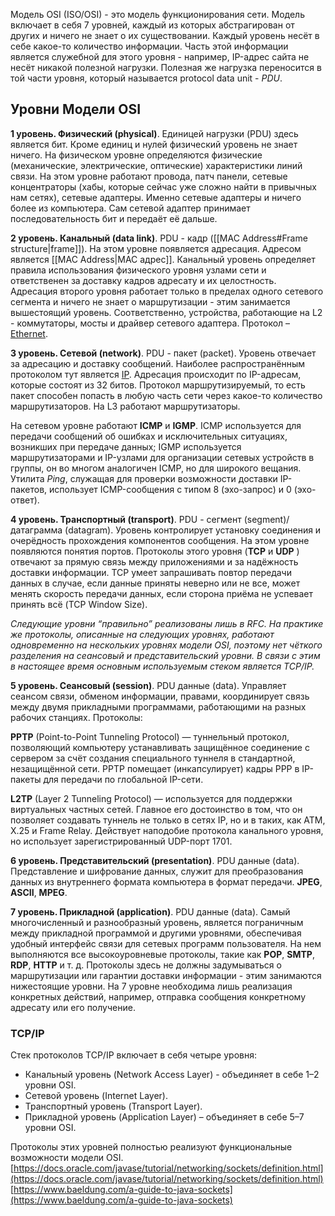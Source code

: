 Модель OSI (ISO/OSI) - это модель функционирования сети. Модель включает в себя 7 уровней, каждый из которых абстрагирован от других и ничего не знает о их существовании. Каждый уровень несёт в себе какое-то количество информации. Часть этой информации является служебной для этого уровня - например, IP-адрес сайта не несёт никакой полезной нагрузки. Полезная же нагрузка переносится в той части уровня, который называется protocol data unit - *PDU*.
## Уровни Модели OSI

**1 уровень. Физический (physical)**. Единицей нагрузки (PDU) здесь является бит. Кроме единиц и нулей физический уровень не знает ничего. На физическом уровне определяются физические (механические, электрические, оптические) характеристики линий связи. На этом уровне работают провода, патч панели, сетевые концентраторы (хабы, которые сейчас уже сложно найти в привычных нам сетях), сетевые адаптеры. Именно сетевые адаптеры и ничего более из компьютера. Сам сетевой адаптер принимает последовательность бит и передаёт её дальше.

**2 уровень. Канальный (data link)**. PDU - кадр ([[MAC Address#Frame structure|frame]]). На этом уровне появляется адресация. Адресом является [[MAC Address|MAC адрес]]. Канальный уровень определяет правила использования физического уровня узлами сети и ответственен за доставку кадров адресату и их целостность. Адресация второго уровня работает только в пределах одного сетевого сегмента и ничего не знает о маршрутизации - этим занимается вышестоящий уровень. Соответственно, устройства, работающие на L2 - коммутаторы, мосты и драйвер сетевого адаптера. Протокол – [Ethernet](https://ru.wikipedia.org/wiki/Ethernet).

**3 уровень. Сетевой (network)**. PDU - пакет (packet). Уровень отвечает за адресацию и доставку сообщений. Наиболее распространённым протоколом тут является [IP](https://ru.wikipedia.org/wiki/IP). Адресация происходит по IP-адресам, которые состоят из 32 битов. Протокол маршрутизируемый, то есть пакет способен попасть в любую часть сети через какое-то количество маршрутизаторов. На L3 работают маршрутизаторы.

На сетевом уровне работают **ICMP** и **IGMP**. ICMP используется для передачи сообщений об ошибках и исключительных ситуациях, возникших при передаче данных; IGMP используется маршрутизаторами и IP-узлами для организации сетевых устройств в группы, он во многом аналогичен ICMP, но для широкого вещания. Утилита *Ping*, служащая для проверки возможности доставки IP-пакетов, использует ICMP-сообщения с типом 8 (эхо-запрос) и 0 (эхо-ответ).

**4 уровень. Транспортный (transport)**. PDU - сегмент (segment)/датаграмма (datagram). Уровень контролирует установку соединения и очерёдность прохождения компонентов сообщения. На этом уровне появляются понятия портов. Протоколы этого уровня (**TCP** и **UDP** ) отвечают за прямую связь между приложениями и за надёжность доставки информации. TCP умеет запрашивать повтор передачи данных в случае, если данные приняты неверно или не все, может менять скорость передачи данных, если сторона приёма не успевает принять всё (TCP Window Size).

*Следующие уровни “правильно” реализованы лишь в RFC. На практике же протоколы, описанные на следующих уровнях, работают одновременно на нескольких уровнях модели OSI, поэтому нет чёткого разделения на сеансовый и представительский уровни. В связи с этим в настоящее время основным используемым стеком является TCP/IP.*

**5 уровень. Сеансовый (session)**. PDU данные (data). Управляет сеансом связи, обменом информации, правами, координирует связь между двумя прикладными программами, работающими на разных рабочих станциях. Протоколы:

**PPTP** (Point-to-Point Tunneling Protocol) — туннельный протокол, позволяющий компьютеру устанавливать защищённое соединение с сервером за счёт создания специального туннеля в стандартной, незащищённой сети. PPTP помещает (инкапсулирует) кадры PPP в IP-пакеты для передачи по глобальной IP-сети.

**L2TP** (Layer 2 Tunneling Protocol) — используется для поддержки виртуальных частных сетей. Главное его достоинство в том, что он позволяет создавать туннель не только в сетях IP, но и в таких, как ATM, X.25 и Frame Relay. Действует наподобие протокола канального уровня, но использует зарегистрированный UDP-порт 1701.

**6 уровень. Представительский (presentation)**. PDU данные (data). Представление и шифрование данных, служит для преобразования данных из внутреннего формата компьютера в формат передачи. **JPEG**, **ASCII**, **MPEG**.

**7 уровень. Прикладной (application)**. PDU данные (data). Самый многочисленный и разнообразный уровень, является пограничным между прикладной программой и другими уровнями, обеспечивая удобный интерфейс связи для сетевых программ пользователя. На нем выполняются все высокоуровневые протоколы, такие как **POP**, **SMTP**, **RDP**, **HTTP** и т. д. Протоколы здесь не должны задумываться о маршрутизации или гарантии доставки информации - этим занимаются нижестоящие уровни. На 7 уровне необходима лишь реализация конкретных действий, например, отправка сообщения конкретному адресату или его получение.
### TCP/IP

Стек протоколов TCP/IP включает в себя четыре уровня:
- Канальный уровень (Network Access Layer) - объединяет в себе 1–2 уровни OSI.
- Сетевой уровень (Internet Layer).
- Транспортный уровень (Transport Layer).
- Прикладной уровень (Application Layer) – объединяет в себе 5–7 уровни OSI.

Протоколы этих уровней полностью реализуют функциональные возможности модели OSI.
[https://docs.oracle.com/javase/tutorial/networking/sockets/definition.html](https://docs.oracle.com/javase/tutorial/networking/sockets/definition.html)
[https://www.baeldung.com/a-guide-to-java-sockets](https://www.baeldung.com/a-guide-to-java-sockets)
